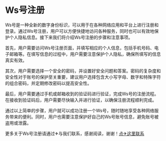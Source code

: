 # Ws号注册

Ws号是一种全新的数字身份标识，可以用于在各种网络应用和平台上进行注册和登录。通过Ws号注册，用户可以方便快捷地访问各种服务，同时也可以有效地保护个人隐私信息。接下来我们将介绍Ws号注册的步骤和注意事项。

首先，用户需要访问Ws号注册页面，并填写相应的个人信息，包括手机号码、电子邮箱等。在填写信息的过程中，用户需要注意保护个人隐私，确保所填写的信息真实有效。

其次，用户需要选择一个安全的密码，并设置好安全问题和答案。密码的复杂度和安全性对于账号的保护至关重要，建议用户选择包含大小写字母、数字和特殊字符的组合密码，并定期修改密码以提高安全性。

最后，用户需要通过手机或邮箱收到的验证码进行验证，完成Ws号的注册流程。在接收到验证码后，用户需要尽快输入并进行验证，以确保注册流程顺利完成。

通过以上简单的步骤，用户就可以成功注册一个Ws号，随时随地享受各种网络服务带来的便利。同时，用户也需要注意保护好自己的Ws号账号信息，避免账号被盗用或泄露。

更多关于Ws号注册请通过✈与我们联系，感谢阅读，谢谢！[点✈这里联系](https://sim.k02.cc)